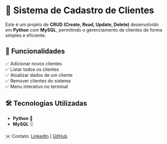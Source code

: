 # 📝 Sistema de Cadastro de Clientes

Este é um projeto de **CRUD (Create, Read, Update, Delete)** desenvolvido em **Python** com **MySQL**, permitindo o gerenciamento de clientes de forma simples e eficiente.

## 🚀 Funcionalidades

✅ Adicionar novos clientes  
✅ Listar todos os clientes  
✅ Atualizar dados de um cliente   
✅ Remover clientes do sistema  
✅ Menu interativo no terminal  

## 🛠️ Tecnologias Utilizadas

- **Python** 🐍
- **MySQL** 🗄️


✉️ Contato: 
[LinkedIn](https://www.linkedin.com/in/lucasgsalves/) | [GitHub](https://github.com/LucasgsAlves)

